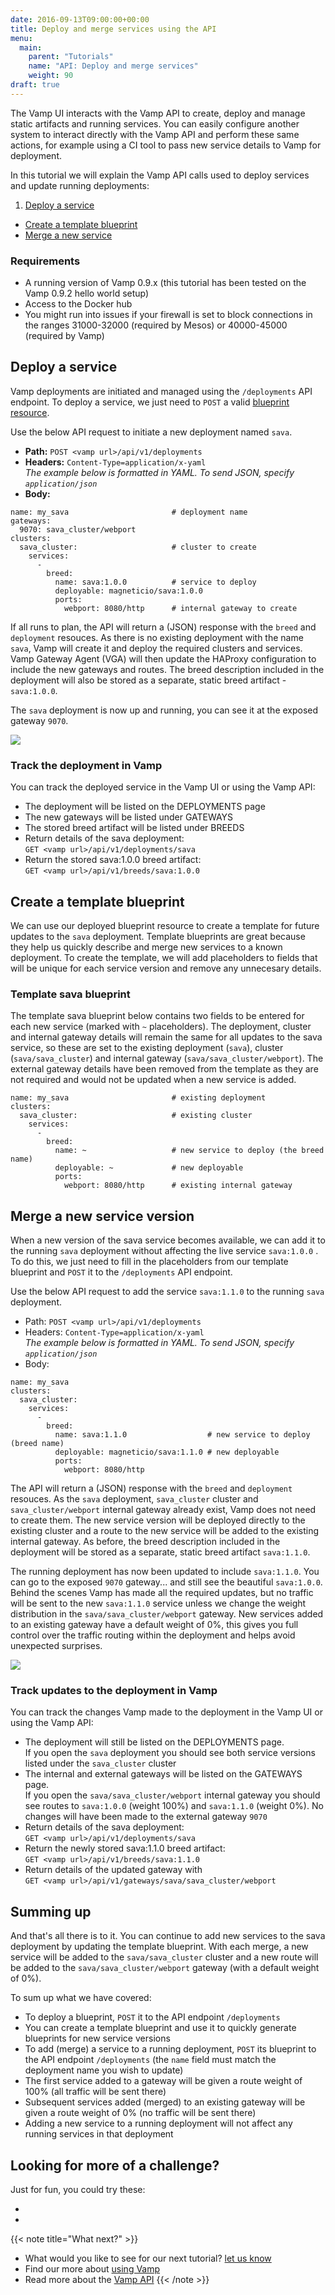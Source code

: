 ```yaml
---
date: 2016-09-13T09:00:00+00:00
title: Deploy and merge services using the API
menu:
  main:
    parent: "Tutorials"
    name: "API: Deploy and merge services"
    weight: 90
draft: true
---
```


The Vamp UI interacts with the Vamp API to create, deploy and manage static artifacts and running services. You can easily configure another system to interact directly with the Vamp API and perform these same actions, for example using a CI tool to pass new service details to Vamp for deployment.


In this tutorial we will explain the Vamp API calls used to deploy services and update running deployments: 

1. [Deploy a service](/documentation/tutorials/merge-sevices-with-api/#deploy-a-service)
- [Create a template blueprint](/documentation/tutorials/merge-sevices-with-api/#create-a-template-blueprint)
- [Merge a new service](/documentation/tutorials/merge-sevices-with-api/#merge-a-new-service-version)

### Requirements
* A running version of Vamp 0.9.x (this tutorial has been tested on the Vamp 0.9.2 hello world setup)
* Access to the Docker hub
* You might run into issues if your firewall is set to block connections in the ranges 31000-32000 (required by Mesos) or 40000-45000 (required by Vamp) 

## Deploy a service
Vamp deployments are initiated and managed using the `/deployments` API endpoint. To deploy a service, we just need to `POST` a valid [blueprint resource](/documentation/api/v0.9.2/api-blueprints/#blueprint-resource).   

Use the below API request to initiate a new deployment named `sava`. 

* **Path:** `POST <vamp url>/api/v1/deployments`  
* **Headers:** `Content-Type=application/x-yaml`  
_The example below is formatted in YAML. To send JSON, specify `application/json`_  
* **Body:**  

```
name: my_sava                       # deployment name
gateways:
  9070: sava_cluster/webport
clusters:
  sava_cluster:                     # cluster to create
    services:
      -
        breed:
          name: sava:1.0.0          # service to deploy
          deployable: magneticio/sava:1.0.0
          ports:
            webport: 8080/http      # internal gateway to create
```

If all runs to plan, the API will return a (JSON) response with the `breed` and `deployment` resouces. As there is no existing deployment with the name `sava`, Vamp will create it and deploy the required clusters and services. Vamp Gateway Agent (VGA) will then update the HAProxy configuration to include the new gateways and routes.  The breed description included in the deployment will also be stored as a separate, static breed artifact - `sava:1.0.0`.  

The `sava` deployment is now up and running, you can see it at the exposed gateway `9070`.

![](http://vamp.io/images/screens/v091/canary_sava10.png)

### Track the deployment in Vamp 

You can track the deployed service in the Vamp UI or using the Vamp API: 

* The deployment will be listed on the DEPLOYMENTS page
* The new gateways will be listed under GATEWAYS
* The stored breed artifact will be listed under BREEDS
* Return details of the sava deployment:  
  `GET <vamp url>/api/v1/deployments/sava` 
* Return the stored sava:1.0.0 breed artifact:  
  `GET <vamp url>/api/v1/breeds/sava:1.0.0`


    
## Create a template blueprint    

We can use our deployed blueprint resource to create a template for future updates to the `sava` deployment. Template blueprints are great because they help us quickly describe and merge new services to a known deployment. To create the template, we will add placeholders to fields that will be unique for each service version and remove any unnecesary details.

### Template sava blueprint

The template sava blueprint below contains two fields to be entered for each new service (marked with `~` placeholders). The deployment, cluster and internal gateway details will remain the same for all updates to the sava service, so these are set to the existing deployment (`sava`), cluster (`sava/sava_cluster`) and internal gateway (`sava/sava_cluster/webport`). The external gateway details have been removed from the template as they are not required and would not be updated when a new service is added.

```
name: my_sava                       # existing deployment
clusters:
  sava_cluster:                     # existing cluster
    services:
      -
        breed:
          name: ~                   # new service to deploy (the breed name)
          deployable: ~             # new deployable
          ports:
            webport: 8080/http      # existing internal gateway
```


## Merge a new service version

When a new version of the sava service becomes available, we can add it to the running `sava` deployment without affecting the live service `sava:1.0.0` . To do this, we just need to fill in the placeholders from our template blueprint and `POST` it to the `/deployments` API endpoint. 

Use the below API request to add the service `sava:1.1.0` to the running `sava` deployment. 

* Path: `POST <vamp url>/api/v1/deployments`
* Headers: `Content-Type=application/x-yaml`  
_The example below is formatted in YAML. To send JSON, specify `application/json`_   
* Body:  

```
name: my_sava
clusters:
  sava_cluster: 
    services:
      -
        breed:
          name: sava:1.1.0                  # new service to deploy (breed name)
          deployable: magneticio/sava:1.1.0 # new deployable
          ports:
            webport: 8080/http      
```

The API will return a (JSON) response with the `breed` and `deployment` resouces. As the `sava` deployment, `sava_cluster` cluster and `sava_cluster/webport` internal gateway already exist, Vamp does not need to create them. The new service version will be deployed directly to the existing cluster and a route to the new service will be added to the existing internal gateway. As before, the breed description included in the deployment will be stored as a separate, static breed artifact `sava:1.1.0`.  

The running deployment has now been updated to include `sava:1.1.0`. You can go to the exposed `9070` gateway... and still see the beautiful `sava:1.0.0`. Behind the scenes Vamp has made all the required updates, but no traffic will be sent to the new `sava:1.1.0` service unless we change the weight distribution in the `sava/sava_cluster/webport` gateway. New services added to an existing gateway have a default weight of 0%, this gives you full control over the traffic routing within the deployment and helps avoid unexpected surprises.

![](http://vamp.io/images/screens/v091/canary_sava10.png)

### Track updates to the deployment in Vamp 

You can track the changes Vamp made to the deployment in the Vamp UI or using the Vamp API: 

* The deployment will still be listed on the DEPLOYMENTS page.  
  If you open the `sava` deployment you should see both service versions listed under the `sava_cluster` cluster
* The internal and external gateways will be listed on the GATEWAYS page.  
  If you open the `sava/sava_cluster/webport` internal gateway you should see routes to `sava:1.0.0` (weight 100%) and `sava:1.1.0` (weight 0%). No changes will have been made to the external gateway `9070`
* Return details of the sava deployment:  
  `GET <vamp url>/api/v1/deployments/sava` 
* Return the newly stored sava:1.1.0 breed artifact:  
  `GET <vamp url>/api/v1/breeds/sava:1.1.0`
* Return details of the updated gateway with  
  `GET <vamp url>/api/v1/gateways/sava/sava_cluster/webport`

## Summing up
And that's all there is to it. You can continue to add new services to the sava deployment by updating the template blueprint. With each merge, a new service will be added to the `sava/sava_cluster` cluster and a new route will be added to the `sava/sava_cluster/webport` gateway (with a default weight of 0%).

To sum up what we have covered:

* To deploy a blueprint, `POST` it to the API endpoint `/deployments`
* You can create a template blueprint and use it to quickly generate blueprints for new service versions
* To add (merge) a service to a running deployment, `POST` its blueprint to the API endpoint `/deployments` (the `name` field must match the deployment name you wish to update)
* The first service added to a gateway will be given a route weight of 100% (all traffic will be sent there)
* Subsequent services added (merged) to an existing gateway will be given a route weight of 0% (no traffic will be sent there)
* Adding a new service to a running deployment will not affect any running services in that deployment

## Looking for more of a challenge?
Just for fun, you could try these:

* 
* 

{{< note title="What next?" >}}
* What would you like to see for our next tutorial? [let us know](mailto:info@magnetic.io)
* Find our more about [using Vamp](documentation/using-vamp/artifacts)
* Read more about the [Vamp API](documentation/api/api-reference)
{{< /note >}}

